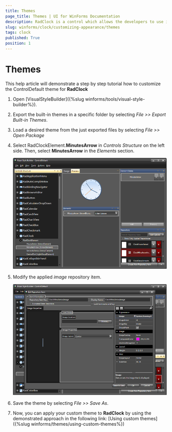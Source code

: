 ```yaml
---
title: Themes
page_title: Themes | UI for WinForms Documentation
description: RadClock is a control which allows the developers to use it in their applications to display time to the users.
slug: winforms/clock/customizing-appearance/themes
tags: clock
published: True
position: 1 
---
```

  
# Themes

This help article will demonstrate a step by step tutorial how to customize the ControlDefault theme for __RadClock__ 

1. Open [VisualStyleBuilder]({%slug winforms/tools/visual-style-builder%}).

1. Export the built-in themes in a specific folder by selecting *File >> Export Built-in Themes*.

1. Load a desired theme from the just exported files by selecting *File >> Open Package*

1. Select RadClockElement.__MinutesArrow__ in *Controls Structure* on the left side. Then, select __MinutesArrow__ in the *Elements* section.

	![clock-customizing-appearance-themes 001](images/clock-customizing-appearance-themes001.png)

1. Modify the applied *image* repository item. 

	![clock-customizing-appearance-themes 002](images/clock-customizing-appearance-themes002.png)

1. Save the theme by selecting *File >> Save As*.

1. Now, you can apply your custom theme to __RadClock__ by using the demonstrated approach in the following link: [Using custom themes]({%slug winforms/themes/using-custom-themes%})
